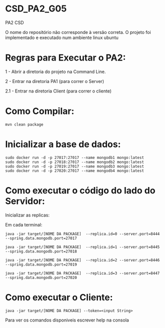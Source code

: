 # CSD_PA2_G05
PA2 CSD

O nome do repositório não corresponde à versão correta.
O projeto foi implementado e executado num ambiente linux ubuntu 

# Regras para Executar o PA2:

1 - Abrir a diretoria do projeto na Command Line.


2 - Entrar na diretoria PA1 (para correr o Server)

2.1 - Entrar na diretoria Client (para correr o cliente)
# Como Compilar:

    mvn clean package



# Inicializar a base de dados: 


    sudo docker run -d -p 27017:27017 --name mongodb1 mongo:latest
    sudo docker run -d -p 27018:27017 --name mongodb2 mongo:latest
    sudo docker run -d -p 27019:27017 --name mongodb3 mongo:latest
    sudo docker run -d -p 27020:27017 --name mongodb4 mongo:latest


# Como executar o código do lado do Servidor:


Inicializar as replicas:

Em cada terminal:

    java -jar target/[NOME DA PACKAGE]  --replica.id=0 --server.port=8444 --spring.data.mongodb.port=27017

    java -jar target/[NOME DA PACKAGE]  --replica.id=1 --server.port=8445 --spring.data.mongodb.port=27018

    java -jar target/[NOME DA PACKAGE]  --replica.id=2 --server.port=8446 --spring.data.mongodb.port=27019

    java -jar target/[NOME DA PACKAGE]  --replica.id=3 --server.port=8447 --spring.data.mongodb.port=27020


# Como executar o Cliente:

    java -jar target/[NOME DA PACKAGE] --token=<input String>

Para ver os comandos disponiveis escrever help na consola
